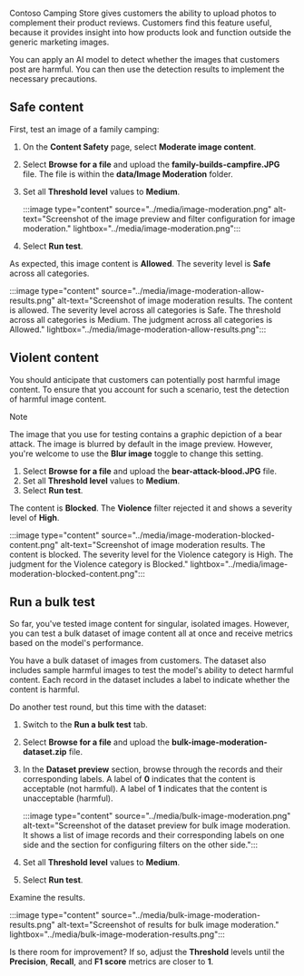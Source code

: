 Contoso Camping Store gives customers the ability to upload photos to complement their product reviews. Customers find this feature useful, because it provides insight into how products look and function outside the generic marketing images.

You can apply an AI model to detect whether the images that customers post are harmful. You can then use the detection results to implement the necessary precautions.

## Safe content

First, test an image of a family camping:

1. On the **Content Safety** page, select **Moderate image content**.
1. Select **Browse for a file** and upload the **family-builds-campfire.JPG** file. The file is within the **data/Image Moderation** folder.
1. Set all **Threshold level** values to **Medium**.

    :::image type="content" source="../media/image-moderation.png" alt-text="Screenshot of the image preview and filter configuration for image moderation."  lightbox="../media/image-moderation.png":::

1. Select **Run test**.

As expected, this image content is **Allowed**. The severity level is **Safe** across all categories.

:::image type="content" source="../media/image-moderation-allow-results.png" alt-text="Screenshot of image moderation results. The content is allowed. The severity level across all categories is Safe. The threshold across all categories is Medium. The judgment across all categories is Allowed."  lightbox="../media/image-moderation-allow-results.png":::

## Violent content

You should anticipate that customers can potentially post harmful image content. To ensure that you account for such a scenario, test the detection of harmful image content.

> [!NOTE]
> The image that you use for testing contains a graphic depiction of a bear attack. The image is blurred by default in the image preview. However, you're welcome to use the **Blur image** toggle to change this setting.

1. Select **Browse for a file** and upload the **bear-attack-blood.JPG** file.
1. Set all **Threshold level** values to **Medium**.
1. Select **Run test**.

The content is **Blocked**. The **Violence** filter rejected it and shows a severity level of **High**.

:::image type="content" source="../media/image-moderation-blocked-content.png" alt-text="Screenshot of image moderation results. The content is blocked. The severity level for the Violence category is High. The judgment for the Violence category is Blocked."  lightbox="../media/image-moderation-blocked-content.png":::

## Run a bulk test

So far, you've tested image content for singular, isolated images. However, you can test a bulk dataset of image content all at once and receive metrics based on the model's performance.

You have a bulk dataset of images from customers. The dataset also includes sample harmful images to test the model's ability to detect harmful content. Each record in the dataset includes a label to indicate whether the content is harmful.

Do another test round, but this time with the dataset:

1. Switch to the **Run a bulk test** tab.
1. Select **Browse for a file** and upload the **bulk-image-moderation-dataset.zip** file.
1. In the **Dataset preview** section, browse through the records and their corresponding labels. A label of **0** indicates that the content is acceptable (not harmful). A label of **1** indicates that the content is unacceptable (harmful).

    :::image type="content" source="../media/bulk-image-moderation.png" alt-text="Screenshot of the dataset preview for bulk image moderation. It shows a list of image records and their corresponding labels on one side and the section for configuring filters on the other side.":::

1. Set all **Threshold level** values to **Medium**.
1. Select **Run test**.

Examine the results.

:::image type="content" source="../media/bulk-image-moderation-results.png" alt-text="Screenshot of results for bulk image moderation."  lightbox="../media/bulk-image-moderation-results.png":::

Is there room for improvement? If so, adjust the **Threshold** levels until the **Precision**, **Recall**, and **F1 score** metrics are closer to **1**.
